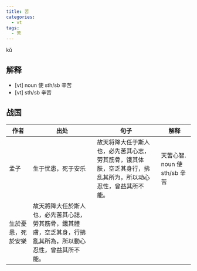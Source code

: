 ```yaml
---
title: 苦
categories:
  - vt
tags:
  - 苦
---
```


kǔ
<!-- more -->

## 解释
* [vt] noun 使 sth/sb 辛苦
* [vt] sth/sb 辛苦

## 战国

作者|出处|句子|解释
---|---|---|---
孟子|生于忧患，死于安乐|故天将降大任于斯人也，必先苦其心志，劳其筋骨，饿其体肤，空乏其身行，拂乱其所为，所以动心忍性，曾益其所不能。|天苦心智. noun 使 sth/sb 辛苦
 |生於憂患，死於安樂|故天將降大任於斯人也，必先苦其心誌，勞其筋骨，餓其體膚，空乏其身，行拂亂其所為，所以動心忍性，曾益其所不能。|
